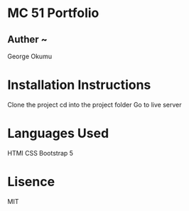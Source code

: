 # MC 51 Portfolio
## Auther ~ 
George Okumu
# Installation Instructions
Clone the project
cd into the project folder
Go to live server

# Languages Used
 HTMl
CSS
 Bootstrap 5

# Lisence
MIT